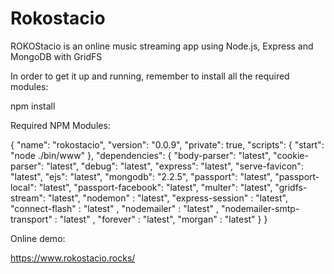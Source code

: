 # Rokostacio

ROKOStacio is an online music streaming app using Node.js, Express and MongoDB with GridFS

In order to get it up and running, remember to install all the required modules:

npm install

Required NPM Modules:

{
  "name": "rokostacio",
  "version": "0.0.9",
  "private": true,
  "scripts": {
    "start": "node ./bin/www"
  },
  "dependencies": {
    "body-parser": "latest",
    "cookie-parser": "latest",
    "debug": "latest",
    "express": "latest",
    "serve-favicon": "latest",
    "ejs": "latest",
    "mongodb": "2.2.5",
    "passport": "latest",
    "passport-local": "latest",
    "passport-facebook": "latest",
    "multer": "latest",
    "gridfs-stream": "latest",
    "nodemon" : "latest",
    "express-session" : "latest",
    "connect-flash" : "latest" ,
    "nodemailer" : "latest" ,
    "nodemailer-smtp-transport" : "latest" ,
    "forever" : "latest",
    "morgan" : "latest"
  }
}

Online demo:

https://www.rokostacio.rocks/

